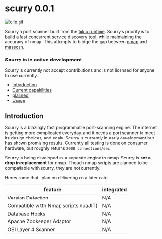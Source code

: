 # scurry 0.0.1
![clip.gif](https://raw.githubusercontent.com/Skarlett/scurry/media/clip.gif)

Scurry a port scanner built from the [tokio runtime](https://tokio.rs). Scurry's priority is to build a fast concurrent service discovery tool, while maintaining the accuracy of nmap. This attempts to bridge the gap between [nmap](https://nmap.org/) and [masscan](https://github.com/robertdavidgraham/masscan).

### Scurry is in active development
Scurry is currently not accept contributions and is not licensed for anyone to use currently.

+ [Introduction](#introduction)
+ [Current capabilities](#introduction)
+ [planned](#introduction)
+ [Usage](#introduction)



## Introduction
Scurry is a blazingly fast programmable port-scanning engine. The internet is getting more complicated everyday, and it needs a port scanner to meet its design choices, and scale. Scurry is currently in early development but has shown promising results. Currently all testing is done on consumer hardware, but roughly returns `2000 connections/sec`

Scurry is being developed as a seperate engine to nmap.
Scurry is **not a drop in replacement** for nmap. Though nmap scripts are planned to be compatiable with scurry, they are not currently.

Heres some that I plan on delivering on a later date.




feature | integrated
--- | ---
Version Detection | N/A
Compatible witth Nmap scripts (luaJIT) | N/A
Database Hooks | N/A
Apache Zookeeper Adaptor | N/A
OSI Layer 4 Scanner | N/A


